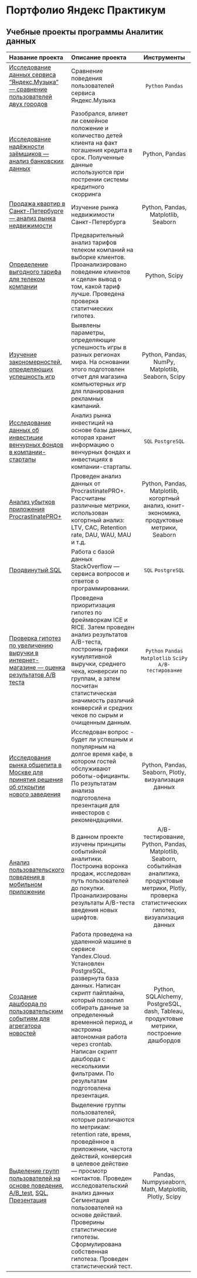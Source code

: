 # Портфолио Яндекс Практикум
## Учебные проекты программы Аналитик данных

| Название проекта | Описание проекта | Инструменты |
|:-----------------|:-----------------|:--------------------:|
| [Исследование данных сервиса “Яндекс.Музыка” — сравнение пользователей двух городов](https://github.com/Igaime/Practicum/blob/main/01.%20%D0%9C%D1%83%D0%B7%D1%8B%D0%BA%D0%B0%20%D0%B1%D0%BE%D0%BB%D1%8C%D1%88%D0%B8%D1%85%20%D0%B3%D0%BE%D1%80%D0%BE%D0%B4%D0%BE%D0%B2/%D0%91%D0%B0%D0%B7%D0%BE%D0%B2%D1%8B%D0%B9%20Python.ipynb) |  Сравнение поведения пользователей сервиса Яндекс.Музыка | `Python` `Pandas` |
| [Исследование надёжности заёмщиков — анализ банковских данных](https://github.com/Igaime/Practicum/blob/main/02.%20%D0%98%D1%81%D1%81%D0%BB%D0%B5%D0%B4%D0%BE%D0%B2%D0%B0%D0%BD%D0%B8%D0%B5%20%D0%BD%D0%B0%D0%B4%D1%91%D0%B6%D0%BD%D0%BE%D1%81%D1%82%D0%B8%20%D0%B7%D0%B0%D1%91%D0%BC%D1%89%D0%B8%D0%BA%D0%BE%D0%B2/%D0%98%D1%81%D1%81%D0%BB%D0%B5%D0%B4%D0%BE%D0%B2%D0%B0%D0%BD%D0%B8%D0%B5%20%D0%BD%D0%B0%D0%B4%D0%B5%D0%B6%D0%BD%D0%BE%D1%81%D1%82%D0%B8%20%D0%B7%D0%B0%D0%B5%D0%BC%D1%89%D0%B8%D0%BA%D0%BE%D0%B2.ipynb) | Разобрался, влияет ли семейное положение и количество детей клиента на факт погашения кредита в срок. Полученные данные используются при пострении системы кредитного скорринга | Python, Pandas |
| [Продажа квартир в Санкт-Петербурге — анализ рынка недвижимости]() | Изучение рынка недвижимости Санкт-Петербурга| Python, Pandas, Matplotlib, Seaborn |
| [Определение выгодного тарифа для телеком компании](https://github.com/Igaime/Practicum/blob/main/04.%20%D0%A1%D1%82%D0%B0%D1%82%D0%B8%D1%81%D1%82%D0%B8%D1%87%D0%B5%D1%81%D0%BA%D0%B8%D0%B9%20%D0%B0%D0%BD%D0%B0%D0%BB%D0%B8%D0%B7%20%D0%B4%D0%B0%D0%BD%D0%BD%D1%8B%D1%85/79fbf578-de2d-46a4-ab3f-0f5eef12f916.ipynb) | Предварительный анализ тарифов телеком компаний на выборке клиентов. Проанализировано поведение клиентов и сделан вывод о том, какой тариф лучше. Проведена проверка статитчиеских гипотез. | Python, Scipy |
| [Изучение закономерностей, определяющих успешность игр](https://github.com/Igaime/Practicum/blob/main/05.%20%D0%A1%D0%B1%D0%BE%D1%80%D0%BD%D1%8B%D0%B9%20%D0%BF%D1%80%D0%BE%D0%B5%D0%BA%D1%82%20%E2%84%961/%D0%A1%D0%B1%D0%BE%D1%80%D0%BD%D1%8B%D0%B8%CC%86%20%D0%BF%D1%80%D0%BE%D0%B5%D0%BA%D1%82%20%E2%84%961.ipynb) | Выявлены параметры, определяющие успешность игры в разных регионах мира. На основании этого подготовлен отчет для магазина компьютерных игр для планирования рекламных кампаний. | Python, Pandas, NumPy, Matplotlib, Seaborn, Scipy |
| [Исследование данных об инвестиции венчурных фондов в компании-стартапы](https://github.com/Igaime/Practicum/blob/main/06.%20%D0%91%D0%B0%D0%B7%D0%BE%D0%B2%D1%8B%D0%B9%20SQL/%D0%91%D0%B0%D0%B7%D0%BE%D0%B2%D1%8B%D0%B8%CC%86%20SQL.ipynb) | Анализ рынка инвестиций на основе базы данных, которая хранит информацию о венчурных фондах и инвестициях в компании-стартапы. | `SQL` `PostgreSQL` |
| [Анализ убытков приложения ProcrastinatePRO+](https://github.com/Igaime/Practicum/blob/main/07.%20%D0%90%D0%BD%D0%B0%D0%BB%D0%B8%D0%B7%20%D0%B1%D0%B8%D0%B7%D0%BD%D0%B5%D1%81-%D0%BF%D0%BE%D0%BA%D0%B0%D0%B7%D0%B0%D1%82%D0%B5%D0%BB%D0%B5%D0%B9/%D0%90%D0%BD%D0%B0%D0%BB%D0%B8%D0%B7%20%D0%B1%D0%B8%D0%B7%D0%BD%D0%B5%D1%81-%D0%BF%D0%BE%D0%BA%D0%B0%D0%B7%D0%B0%D1%82%D0%B5%D0%BB%D0%B5%D0%B8%CC%86.ipynb)  | Проведен анализ данных от ProcrastinatePRO+. Рассчитаны различные метрики, использован когортный анализ: LTV, CAC, Retention rate, DAU, WAU, MAU и т.д. | Python, Pandas, Matplotlib, когортный анализ, юнит-экономика, продуктовые метрики, Seaborn |
| [Продвинутый SQL]() | Работа с базой данных StackOverflow — сервиса вопросов и ответов о программировании. | `SQL` `PostgreSQL` |
| [Проверка гипотез по увеличению выручки в интернет-магазине — оценка результатов A/B теста](https://github.com/Igaime/Practicum/blob/main/09.%20%D0%9F%D1%80%D0%B8%D0%BD%D1%8F%D1%82%D0%B8%D0%B5%20%D1%80%D0%B5%D1%88%D0%B5%D0%BD%D0%B8%D0%B9%20%D0%B2%20%D0%B1%D0%B8%D0%B7%D0%BD%D0%B5%D1%81%D0%B5/%D0%9F%D1%80%D0%B8%D0%BD%D1%8F%D1%82%D0%B8%D0%B5%20%D1%80%D0%B5%D1%88%D0%B5%D0%BD%D0%B8%D0%B8%CC%86%20%D0%B2%20%D0%B1%D0%B8%D0%B7%D0%BD%D0%B5%D1%81%D0%B5.ipynb) | Проведена приоритизация гипотез по фреймворкам ICE и RICE. Затем проведен анализ результатов A/B-теста, построины графики кумулятивной выручки, среднего чека, конверсии по группам, а затем посчитан статистическая значимость различий конверсий и средних чеков по сырым и очищенным данным. | `Python` `Pandas` `Matplotlib` `SciPy` `A/B-тестирование` | 
| [Исследования рынка общепита в Москве для принятия решения об открытии нового заведения](https://github.com/i-kiril/Portfolio-Yandex-Practicum/blob/main/09.%20Исследования%20рынка%20общепита%20в%20Москве%20для%20принятия%20решения%20об%20открытии%20нового%20заведения.ipynb) | Исследован вопрос - будет ли успешным и популярным на долгое время кафе, в котором гостей обслуживают роботы-официанты. По результатам анализа подготовлена презентация для инвесторов с рекомендациями. | Python, Pandas, Seaborn, Plotly, визуализация данных |
| [Анализ пользовательского поведения в мобильном приложении](https://github.com/i-kiril/Portfolio-Yandex-Practicum/blob/main/10.%20Анализ%20пользовательского%20поведения%20в%20мобильном%20приложении.ipynb) | В данном проекте изучены принципы событийной аналитики. Построина воронка продаж, исследован путь пользователей до покупки. Проанализированы результаты A/B-теста введения новых шрифтов. | A/B-тестирование, Python, Pandas, Matplotlib, Seaborn, событийная аналитика, продуктовые метрики, Plotly, проверка статистических гипотез, визуализация данных|
| [Создание дашборда по пользовательским событиям для агрегатора новостей](https://github.com/i-kiril/Portfolio-Yandex-Practicum/blob/main/11.Создание%20дашборда%20по%20пользовательским%20событиям%20для%20агрегатора%20новостей.ipynb) | Работа проведена на удаленной машине в сервисе Yandex.Cloud. Установлен PostgreSQL, развернута база данных. Написан скрипт пайплайна, который позволил собирать данные за определенный временной период, и настроина автономная работа через crontab. Написан скрипт дашборда с несколькими фильтрами. По результатам подготовлена презентация. | Python, SQLAlchemy, PostgreSQL, dash, Tableau, продуктовые метрики, построение дашбордов |
| [Выделение групп пользователей на основе поведения](https://github.com/i-kiril/Portfolio-Yandex-Practicum/blob/main/13_Выделение%20групп%20пользователей%20на%20основе%20поведения.ipynb),  [A/B_test](https://github.com/i-kiril/Portfolio-Yandex-Practicum/blob/main/13_SQL.ipynb),  [SQL](https://github.com/i-kiril/Portfolio-Yandex-Practicum/blob/main/13_SQL.ipynb),  [Презентация](https://github.com/i-kiril/Portfolio-Yandex-Practicum/blob/main/13_Презентация_Выделение%20групп%20пользователей%20на%20основе%20поведения.pdf) | Выделение группы пользователей, которые различаются по метрикам: retention rate, время, проведённое в приложении, частота действий, конверсия в целевое действие — просмотр контактов. Проведен исследовательский анализ данных Сегментация пользователей на основе действий. Проверины статистические гипотезы. Сформулирована собственная гипотеза. Проведен статистический тест. | Pandas, Numpyseaborn, Math, Matplotlib, Plotly, Scipy |

